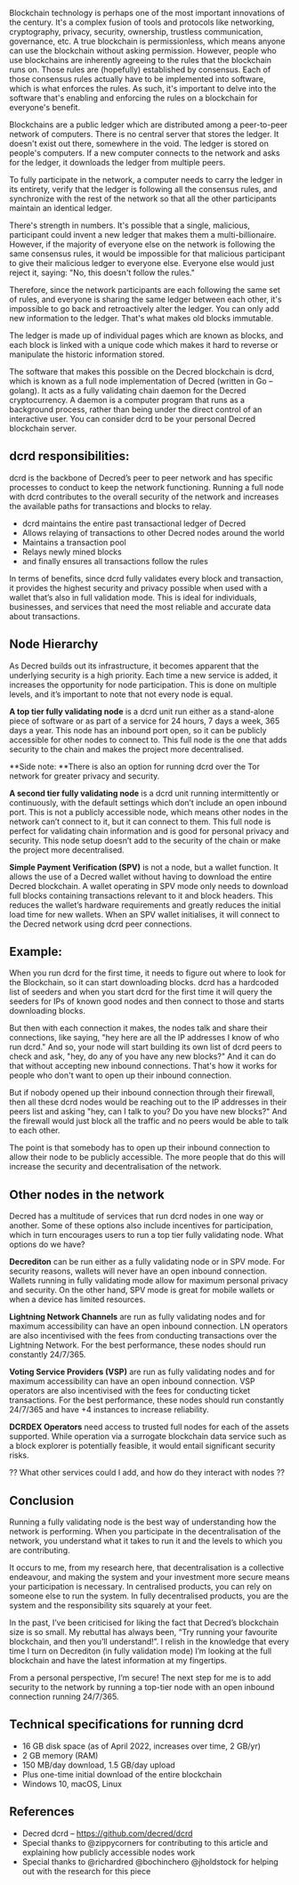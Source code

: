 
Blockchain technology is perhaps one of the most important innovations of the century. It's a complex fusion of tools and protocols like networking, cryptography, privacy, security, ownership, trustless communication, governance, etc. A true blockchain is permissionless, which means anyone can use the blockchain without asking permission. However, people who use blockchains are inherently agreeing to the rules that the blockchain runs on. Those rules are (hopefully) established by consensus. Each of those consensus rules actually have to be implemented into software, which is what enforces the rules. As such, it's important to delve into the software that's enabling and enforcing the rules on a blockchain for everyone's benefit.

Blockchains are a public ledger which are distributed among a peer-to-peer network of computers. There is no central server that stores the ledger. It doesn't exist out there, somewhere in the void. The ledger is stored on people's computers. If a new computer connects to the network and asks for the ledger, it downloads the ledger from multiple peers. 

To fully participate in the network, a computer needs to carry the ledger in its entirety, verify that the ledger is following all the consensus rules, and synchronize with the rest of the network so that all the other participants maintain an identical ledger.

There's strength in numbers. It's possible that a single, malicious, participant could invent a new ledger that makes them a multi-billionaire. However, if the majority of everyone else on the network is following the same consensus rules, it would be impossible for that malicious participant to give their malicious ledger to everyone else. Everyone else would just reject it, saying: "No, this doesn't follow the rules."

Therefore, since the network participants are each following the same set of rules, and everyone is sharing the same ledger between each other, it's impossible to go back and retroactively alter the ledger. You can only add new information to the ledger. That's what makes old blocks immutable.

The ledger is made up of individual pages which are known as blocks, and each block is linked with a unique code which makes it hard to reverse or manipulate the historic information stored. 

The software that makes this possible on the Decred blockchain is dcrd, which is known as a full node implementation of Decred (written in Go – golang). It acts as a fully validating chain daemon for the Decred cryptocurrency. A daemon is a computer program that runs as a background process, rather than being under the direct control of an interactive user. You can consider dcrd to be your personal Decred blockchain server.

## dcrd responsibilities:
dcrd is the backbone of Decred’s peer to peer network and has specific processes to conduct to keep the network functioning. Running a full node with dcrd contributes to the overall security of the network and increases the available paths for transactions and blocks to relay.

* dcrd maintains the entire past transactional ledger of Decred
* Allows relaying of transactions to other Decred nodes around the world
* Maintains a transaction pool
* Relays newly mined blocks
* and finally ensures all transactions follow the rules

In terms of benefits, since dcrd fully validates every block and transaction, it provides the highest security and privacy possible when used with a wallet that’s also in full validation mode. This is ideal for individuals, businesses, and services that need the most reliable and accurate data about transactions.

## Node Hierarchy
As Decred builds out its infrastructure, it becomes apparent that the underlying security is a high priority. Each time a new service is added, it increases the opportunity for node participation. This is done on multiple levels, and it’s important to note that not every node is equal.

**A top tier fully validating node** is a dcrd unit run either as a stand-alone piece of software or as part of a service for 24 hours, 7 days a week, 365 days a year. This node has an inbound port open, so it can be publicly accessible for other nodes to connect to. This full node is the one that adds security to the chain and makes the project more decentralised. 

**Side note: **There is also an option for running dcrd over the Tor network for greater privacy and security.

**A second tier fully validating node** is a dcrd unit running intermittently or continuously, with the default settings which don’t include an open inbound port. This is not a publicly accessible node, which means other nodes in the network can’t connect to it, but it can connect to them. This full node is perfect for validating chain information and is good for personal privacy and security. This node setup doesn’t add to the security of the chain or make the project more decentralised.

**Simple Payment Verification (SPV)** is not a node, but a wallet function. It allows the use of a Decred wallet without having to download the entire Decred blockchain. A wallet operating in SPV mode only needs to download full blocks containing transactions relevant to it and block headers. This reduces the wallet’s hardware requirements and greatly reduces the initial load time for new wallets. When an SPV wallet initialises, it will connect to the Decred network using dcrd peer connections.

## Example:
When you run dcrd for the first time, it needs to figure out where to look for the Blockchain, so it can start downloading blocks. dcrd has a hardcoded list of seeders and when you start dcrd for the first time it will query the seeders for IPs of known good nodes and then connect to those and starts downloading blocks.

But then with each connection it makes, the nodes talk and share their connections, like saying, "hey here are all the IP addresses I know of who run dcrd." And so, your node will start building its own list of dcrd peers to check and ask, "hey, do any of you have any new blocks?" And it can do that without accepting new inbound connections. That's how it works for people who don't want to open up their inbound connection.

But if nobody opened up their inbound connection through their firewall, then all these dcrd nodes would be reaching out to the IP addresses in their peers list and asking "hey, can I talk to you? Do you have new blocks?" And the firewall would just block all the traffic and no peers would be able to talk to each other.

The point is that somebody has to open up their inbound connection to allow their node to be publicly accessible. The more people that do this will increase the security and decentralisation of the network. 

## Other nodes in the network
Decred has a multitude of services that run dcrd nodes in one way or another. Some of these options also include incentives for participation, which in turn encourages users to run a top tier fully validating node. What options do we have?
 
**Decrediton** can be run either as a fully validating node or in SPV mode. For security reasons, wallets will never have an open inbound connection. Wallets running in fully validating mode allow for maximum personal privacy and security. On the other hand, SPV mode is great for mobile wallets or when a device has limited resources. 

**Lightning Network Channels** are run as fully validating nodes and for maximum accessibility can have an open inbound connection. LN operators are also incentivised with the fees from conducting transactions over the Lightning Network. For the best performance, these nodes should run constantly 24/7/365.

**Voting Service Providers (VSP)** are run as fully validating nodes and for maximum accessibility can have an open inbound connection. VSP operators are also incentivised with the fees for conducting ticket transactions. For the best performance, these nodes should run constantly 24/7/365 and have +4 instances to increase reliability.

**DCRDEX Operators** need access to trusted full nodes for each of the assets supported. While operation via a surrogate blockchain data service such as a block explorer is potentially feasible, it would entail significant security risks. 

?? What other services could I add, and how do they interact with nodes ??

## Conclusion
Running a fully validating node is the best way of understanding how the network is performing. When you participate in the decentralisation of the network, you understand what it takes to run it and the levels to which you are contributing. 

It occurs to me, from my research here, that decentralisation is a collective endeavour, and making the system and your investment more secure means your participation is necessary. In centralised products, you can rely on someone else to run the system. In fully decentralised products, you are the system and the responsibility sits squarely at your feet.

In the past, I’ve been criticised for liking the fact that Decred’s blockchain size is so small. My rebuttal has always been, “Try running your favourite blockchain, and then you’ll understand!”. I relish in the knowledge that every time I turn on Decrediton (in fully validation mode) I’m looking at the full blockchain and have the latest information at my fingertips. 

From a personal perspective, I’m secure! The next step for me is to add security to the network by running a top-tier node with an open inbound connection running 24/7/365.

## Technical specifications for running dcrd
* 16 GB disk space (as of April 2022, increases over time, 2 GB/yr)
* 2 GB memory (RAM)
* 150 MB/day download, 1.5 GB/day upload
* Plus one-time initial download of the entire blockchain
* Windows 10, macOS, Linux

## References
* Decred dcrd – https://github.com/decred/dcrd
* Special thanks to @zippycorners for contributing to this article and explaining how publicly accessible nodes work
* Special thanks to @richardred @bochinchero @jholdstock for helping out with the research for this piece
